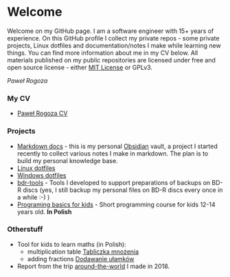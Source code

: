 # Welcome

Welcome on my GitHub page. I am a software engineer with 15+ years of experience. On this GitHub profile I collect my private repos - some private projects, Linux dotfiles and documentation/notes I make while learning new things. You can find more information about me in my CV below.
All materials published on my public repositories are licensed under free and open source license - either [MIT License](LICENSE) or GPLv3.

_Paweł Rogoza_

### My CV

 - [Paweł Rogoza CV](cv/index.html)

### Projects

 - [Markdown docs](https://github.com/progoza/markdown-docs) - this is my personal [Obsidian](https://obsidian.md/) vault, a project I started recently to collect various notes I make in markdown. The plan is to build my personal knowledge base.
 - [Linux dotfiles](https://github.com/progoza/LinuxDotFiles)  
 - [Windows dotfiles](https://github.com/progoza/WinDotFiles) 
 - [bdr-tools](https://github.com/progoza/bdr-tools) - Tools I developed to support preparations of backups on BD-R discs (yes, I still backup my personal files on BD-R discs every once in a while :-) )
 - [Programing basics for kids](cs4kids/index.html) - Short programming course for kids 12-14 years old. **In Polish** 

### Otherstuff

 - Tool for kids to learn maths (in Polish):
   - multiplication table [Tabliczka mnożenia](mnozenie/index.html)
   - adding fractions [Dodawanie ułamków](ulamki/index.html) 
 - Report from the trip [around-the-world](https://www.youtube.com/watch?v=mb5Yl3ags2o) I made in 2018.

